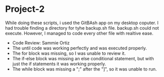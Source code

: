 # Project-2
While doing these scripts, i used the GitBAsh app on my desktop coputer. I had trouble finding a directory for tyhe backup.sh file.
backup.sh could not execute. However, I managed to code every other file with realtive ease.

- Code Review: Sammie Ortiz
- The until code was working perfectly and was executed properly.
- The for block was missing, so I was unable to review it.
- The if-else block was missing an else conditional statement, but with just the if statements it was working properly.
- The while block was missing a ";" after the "]", so it was unable to run.
